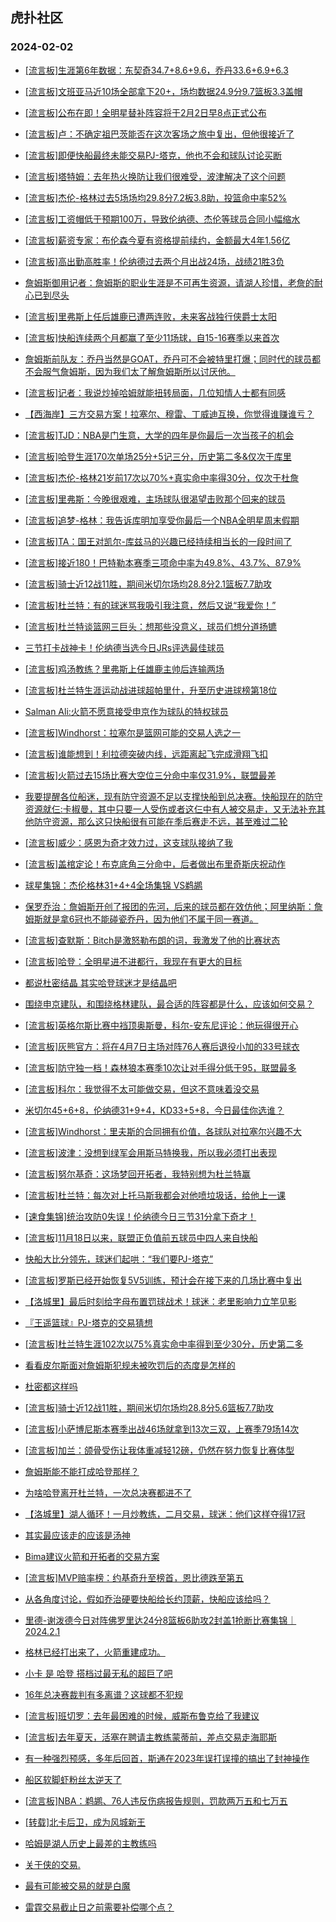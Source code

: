 ## 虎扑社区 
### 2024-02-02

+ [[流言板]生涯第6年数据：东契奇34.7+8.6+9.6，乔丹33.6+6.9+6.3](https://bbs.hupu.com/624572463.html)

+ [[流言板]文班亚马近10场全部拿下20+，场均数据24.9分9.7篮板3.3盖帽](https://bbs.hupu.com/624572751.html)

+ [[流言板]公布在即！全明星替补阵容将于2月2日早8点正式公布](https://bbs.hupu.com/624567548.html)

+ [[流言板]卢：不确定祖巴茨能否在这次客场之旅中复出，但他很接近了](https://bbs.hupu.com/624572420.html)

+ [[流言板]即便快船最终未能交易PJ-塔克，他也不会和球队讨论买断](https://bbs.hupu.com/624572573.html)

+ [[流言板]塔特姆：去年热火换防让我们很难受，波津解决了这个问题](https://bbs.hupu.com/624571329.html)

+ [[流言板]杰伦-格林过去5场场均29.8分7.2板3.8助，投篮命中率52%](https://bbs.hupu.com/624568262.html)

+ [[流言板]工资帽低于预期100万，导致伦纳德、杰伦等球员合同小幅缩水](https://bbs.hupu.com/624572340.html)

+ [[流言板]薪资专家：布伦森今夏有资格提前续约，金额最大4年1.56亿](https://bbs.hupu.com/624572511.html)

+ [[流言板]高出勤高胜率！伦纳德过去两个月出战24场，战绩21胜3负](https://bbs.hupu.com/624569064.html)

+ [詹姆斯御用记者：詹姆斯的职业生涯是不可再生资源，请湖人珍惜，老詹的耐心已到尽头](https://bbs.hupu.com/624568456.html)

+ [[流言板]里弗斯上任后雄鹿已遭两连败，未来客战独行侠爵士太阳](https://bbs.hupu.com/624565701.html)

+ [[流言板]快船连续两个月都赢了至少11场球，自15-16赛季以来首次](https://bbs.hupu.com/624569166.html)

+ [詹姆斯前队友：乔丹当然是GOAT，乔丹可不会被特里打爆；同时代的球员都不会服气詹姆斯，因为我们太了解詹姆斯所以讨厌他。](https://bbs.hupu.com/624566639.html)

+ [[流言板]记者：我说炒掉哈姆就能扭转局面，几位知情人士都有同感](https://bbs.hupu.com/624566074.html)

+ [【西海岸】三方交易方案！拉塞尔、穆雷、丁威迪互换，你觉得谁赚谁亏？](https://bbs.hupu.com/624566564.html)

+ [[流言板]TJD：NBA是门生意，大学的四年是你最后一次当孩子的机会](https://bbs.hupu.com/624567163.html)

+ [[流言板]哈登生涯170次单场25分+5记三分，历史第二多&仅次于库里](https://bbs.hupu.com/624572639.html)

+ [[流言板]杰伦-格林21岁前17次以70%+真实命中率得30分，仅次于杜詹](https://bbs.hupu.com/624573021.html)

+ [[流言板]里弗斯：今晚很艰难，主场球队很渴望击败那个回来的球员](https://bbs.hupu.com/624568950.html)

+ [[流言板]追梦-格林：我告诉库明加享受你最后一个NBA全明星周末假期](https://bbs.hupu.com/624566083.html)

+ [[流言板]TA：国王对凯尔-库兹马的兴趣已经持续相当长的一段时间了](https://bbs.hupu.com/624572215.html)

+ [[流言板]接近180！巴特勒本赛季三项命中率为49.8%、43.7%、87.9%](https://bbs.hupu.com/624568514.html)

+ [[流言板]骑士近12战11胜，期间米切尔场均28.8分2.1篮板7.7助攻](https://bbs.hupu.com/624572731.html)

+ [[流言板]杜兰特：有的球迷骂我吸引我注意，然后又说“我爱你！”](https://bbs.hupu.com/624565538.html)

+ [[流言板]杜兰特谈篮网三巨头：想那些没意义，球员们想分道扬镳](https://bbs.hupu.com/624565232.html)

+ [三节打卡战神卡！伦纳德当选今日JRs评选最佳球员](https://bbs.hupu.com/624568380.html)

+ [[流言板]鸡汤教练？里弗斯上任雄鹿主帅后连输两场](https://bbs.hupu.com/624565805.html)

+ [[流言板]杜兰特生涯运动战进球超帕里什，升至历史进球榜第18位](https://bbs.hupu.com/624570259.html)

+ [Salman Ali:火箭不愿意接受申京作为球队的特权球员](https://bbs.hupu.com/624568134.html)

+ [[流言板]Windhorst：拉塞尔是篮网可能的交易人选之一](https://bbs.hupu.com/624564941.html)

+ [[流言板]谁能想到！利拉德突破内线，远距离起飞完成滑翔飞扣](https://bbs.hupu.com/624565549.html)

+ [[流言板]火箭过去15场比赛大空位三分命中率仅31.9%，联盟最差](https://bbs.hupu.com/624568224.html)

+ [我要提醒各位船迷，现有防守资源不足以支撑快船到总决赛。快船现在的防守资源就仨:卡椒曼，其中只要一人受伤或者这仨中有人被交易走，又无法补充其他防守资源，那么这只快船很有可能在季后赛走不远，甚至难过二轮](https://bbs.hupu.com/624572019.html)

+ [[流言板]威少：感恩为奇才效力过，这支球队接纳了我](https://bbs.hupu.com/624562776.html)

+ [[流言板]盖棺定论！布克底角三分命中，后者做出布里奇斯庆祝动作](https://bbs.hupu.com/624564077.html)

+ [球星集锦：杰伦格林31+4+4全场集锦 VS鹈鹕](https://bbs.hupu.com/624564705.html)

+ [保罗乔治：詹姆斯开创了报团的先河，后来的球员都在效仿他；阿里纳斯：詹姆斯就是拿6冠也不能碰瓷乔丹，因为他们不属于同一赛道。](https://bbs.hupu.com/624566650.html)

+ [[流言板]查默斯：Bitch是激怒勒布朗的词，我激发了他的比赛状态](https://bbs.hupu.com/624562947.html)

+ [[流言板]哈登：全明星进不进都行，我现在有更大的目标](https://bbs.hupu.com/624562634.html)

+ [都说杜密结晶 其实哈登球迷才是结晶吧](https://bbs.hupu.com/624571668.html)

+ [围绕申京建队，和围绕格林建队，最合适的阵容都是什么，应该如何交易？](https://bbs.hupu.com/624570003.html)

+ [[流言板]英格尔斯比赛中裆顶奥斯曼，科尔-安东尼评论：他玩得很开心](https://bbs.hupu.com/624564148.html)

+ [[流言板]灰熊官方：将在4月7日主场对阵76人赛后退役小加的33号球衣](https://bbs.hupu.com/624573055.html)

+ [[流言板]防守独一档！森林狼本赛季10次让对手得分低于95，联盟最多](https://bbs.hupu.com/624568596.html)

+ [[流言板]科尔：我觉得不太可能做交易，但这不意味着没交易](https://bbs.hupu.com/624563369.html)

+ [米切尔45+6+8，伦纳德31+9+4，KD33+5+8，今日最佳你选谁？](https://bbs.hupu.com/624565742.html)

+ [[流言板]Windhorst：里夫斯的合同拥有价值，各球队对拉塞尔兴趣不大](https://bbs.hupu.com/624565128.html)

+ [[流言板]波津：没想到绿军会用斯马特换我，所以我必须打出表现](https://bbs.hupu.com/624572983.html)

+ [[流言板]努尔基奇：这场梦回开拓者，我特别想为杜兰特赢](https://bbs.hupu.com/624565633.html)

+ [[流言板]杜兰特：每次对上托马斯我都会对他喷垃圾话，给他上一课](https://bbs.hupu.com/624565475.html)

+ [[速食集锦]统治攻防0失误！伦纳德今日三节31分拿下奇才！](https://bbs.hupu.com/624561460.html)

+ [[流言板]11月18日以来，联盟正负值前五球员中四人来自快船](https://bbs.hupu.com/624561338.html)

+ [快船大比分领先，球迷们起哄：“我们要PJ-塔克”](https://bbs.hupu.com/624561020.html)

+ [[流言板]罗斯已经开始恢复5V5训练，预计会在接下来的几场比赛中复出](https://bbs.hupu.com/624572170.html)

+ [【洛城里】最后时刻给字母布置罚球战术！球迷：老里影响力立竿见影](https://bbs.hupu.com/624568761.html)

+ [『王遥篮球』PJ-塔克的交易猜想](https://bbs.hupu.com/624569840.html)

+ [[流言板]杜兰特生涯102次以75%真实命中率得到至少30分，历史第二多](https://bbs.hupu.com/624573101.html)

+ [看看皮尔斯面对詹姆斯犯规未被吹罚后的态度是怎样的](https://bbs.hupu.com/624568817.html)

+ [杜密都这样吗](https://bbs.hupu.com/624572222.html)

+ [[流言板]骑士近12战11胜，期间米切尔场均28.8分5.6篮板7.7助攻](https://bbs.hupu.com/624572731.html)

+ [[流言板]小萨博尼斯本赛季出战46场就拿到13次三双，上赛季79场14次](https://bbs.hupu.com/624573134.html)

+ [[流言板]加兰：颌骨受伤让我体重减轻12磅，仍然在努力恢复比赛体型](https://bbs.hupu.com/624572708.html)

+ [詹姆斯能不能打成哈登那样？](https://bbs.hupu.com/624572211.html)

+ [为啥哈登离开杜兰特，一次总决赛都进不了](https://bbs.hupu.com/624572407.html)

+ [【洛城里】湖人循环！一月炒教练，二月交易，球迷：他们这样夺得17冠](https://bbs.hupu.com/624567305.html)

+ [其实最应该走的应该是汤神](https://bbs.hupu.com/624572468.html)

+ [Bima建议火箭和开拓者的交易方案](https://bbs.hupu.com/624572111.html)

+ [[流言板]MVP赔率榜：约基奇升至榜首，恩比德跌至第五](https://bbs.hupu.com/624573626.html)

+ [从各角度讨论，假如乔治硬要快船给长约顶薪，快船应该给吗？](https://bbs.hupu.com/624572740.html)

+ [里德-谢泼德今日对阵佛罗里达24分8篮板6助攻2封盖1抢断比赛集锦｜2024.2.1](https://bbs.hupu.com/624570841.html)

+ [格林已经打出来了，火箭重建成功。](https://bbs.hupu.com/624572535.html)

+ [小卡 是 哈登 搭档过最无私的超巨了吧](https://bbs.hupu.com/624571773.html)

+ [16年总决赛裁判有多离谱？这球都不犯规](https://bbs.hupu.com/624572602.html)

+ [[流言板]班切罗：去年最困难的时候，威斯布鲁克给了我建议](https://bbs.hupu.com/624574041.html)

+ [[流言板]去年夏天，活塞在聘请主教练蒙蒂前，差点交易走海耶斯](https://bbs.hupu.com/624574087.html)

+ [有一种强烈预感，多年后回首，斯通在2023年误打误撞的搞出了封神操作](https://bbs.hupu.com/624572496.html)

+ [船区软脚虾粉丝太逆天了](https://bbs.hupu.com/624573525.html)

+ [[流言板]NBA：鹈鹕、76人违反伤病报告规则，罚款两万五和七万五](https://bbs.hupu.com/624574183.html)

+ [[转载]北卡后卫，成为风城新王](https://bbs.hupu.com/624573718.html)

+ [哈姆是湖人历史上最差的主教练吗](https://bbs.hupu.com/624573614.html)

+ [关于侠的交易.](https://bbs.hupu.com/624573662.html)

+ [最有可能被交易的就是白魔](https://bbs.hupu.com/624569600.html)

+ [雷霆交易截止日之前需要补偿哪个点？](https://bbs.hupu.com/624573324.html)

